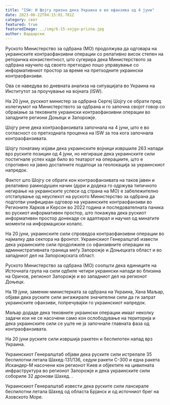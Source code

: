 ```yaml
---
title: "ISW: И Шојгу призна дека Украина е во офанзива од 4 јуни"
date: 2023-06-22T04:15:01.781Z
category: свет
featured: true
featuredImage: ../img/6-15-sojgu-prizna.jpg
author: Вардарски
---
```

Руското Министерство за одбрана (МО) продолжува да одговара на украинските контраофанзивни операции со релативно висок степен на реторичка конзистентност, што сугерира дека Министерството за одбрана научило од своето претходно лошо управување со информативниот простор за време на претходните украински контраофанзиви.

Ова се наведува во дневната анализа на ситуацијата во Украина на Институтот за проучување на војната (ISW).

На 20 јуни, рускиот министер за одбрана Сергеј Шојгу се обрати пред колегиумот на Министерството за одбрана и го започна својот говор со обраќање за тековните украински контраофанзивни операции во западните региони Доњецк и Запорожје.

Шојгу рече дека контраофанзивата започнала на 4 јуни, што е во согласност со претходната проценка на ISW за тоа кога започнала контраофанзивата.

Шојгу понатаму изјави дека украинските војници извршиле 263 напади врз руските позиции од 4 јуни, но негираше дека украинските сили постигнале успех каде било во театарот на операциите, што е спротивно на јавно достапните податоци за геолокација за украинскиот напредок.

Фактот што Шојгу се обрати кон контраофанзивата на таков јавен и релативно рамнодушен начин (дури и додека го одржува типичното негирање на украинските успеси од страна на МО) е забележително отстапување од неуспехот на руското Министерство за одбрана да подготви унифициран одговор на украинските контраофанзиви во Регионите Харков и Керсон во 2022 година и последователната паника во рускиот информативен простор, што покажува дека рускиот информативен простор донекаде се адаптирал и научил од минатите моменти на информациски колапс.

На 20 јуни, украинските сили спроведоа контраофанзивни операции во најмалку два сектора на фронтот. Украинскиот Генералштаб извести дека украинските сили продолжиле со офанзивните операции на административната граница меѓу Запорожје и Доњецката област и во западниот дел на Запорожјската област.

Руското Министерство за одбрана (МО) соопшти дека единиците на Источната група на сили одбиле четири украински напади во близина на Оричов, регионот Запорожје и во западниот дел на регионот Доњецк.

На 19 јуни, заменик-министерката за одбрана на Украина, Хана Маљар, објави дека руските сили ангажирале значителни сили да ги запрат украинските офанзиви, попречувајќи го украинскиот напредок.

Маљар додаде дека тековните украински операции имаат неколку задачи кои не се насочени само кон ослободување на територија и дека украинските сили се уште не ја започнале главната фаза од контраофанзивата.

На 20 јуни руските сили извршија ракетен и беспилотен напад врз Украина.

Украинскиот Генералштаб објави дека руските сили истрелале 35 беспилотни летала Шахед-131/136, седум ракети С-300 и една ракета Искандер-М насочени кон регионот Киев и објектите на цивилната инфраструктура во регионот Запорожје и дека украинските сили собориле 32 дронови Шахед. .

Украинскиот Генералштаб извести дека руските сили лансирале беспилотни летала Шахед од областа Брјанск и од источниот брег на Азовското Море.